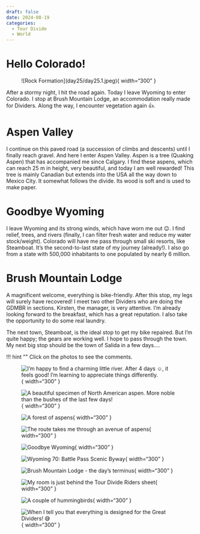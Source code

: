 ```yaml
---
draft: false 
date: 2024-08-19
categories:
  - Tour Divide
  - World
---
```


# Hello Colorado!

<figure markdown>
![Rock Formation](day25/day25.1.jpeg){ width=“300” }
</figure>

After a stormy night, I hit the road again. Today I leave Wyoming to enter Colorado. I stop at Brush Mountain Lodge, an accommodation really made for Dividers. Along the way, I encounter vegetation again 👍.

<!-- more -->

# Aspen Valley 

I continue on this paved road (a succession of climbs and descents) until I finally reach gravel. And here I enter Aspen Valley. Aspen is a tree (Quaking Aspen) that has accompanied me since Calgary. I find these aspens, which can reach 25 m in height, very beautiful, and today I am well rewarded! This tree is mainly Canadian but extends into the USA all the way down to Mexico City. It somewhat follows the divide. Its wood is soft and is used to make paper.

# Goodbye Wyoming

I leave Wyoming and its strong winds, which have worn me out 😉. I find relief, trees, and rivers (finally, I can filter fresh water and reduce my water stock/weight). Colorado will have me pass through small ski resorts, like Steamboat. It’s the second-to-last state of my journey (already!). I also go from a state with 500,000 inhabitants to one populated by nearly 6 million.

# Brush Mountain Lodge 

A magnificent welcome, everything is bike-friendly. After this stop, my legs will surely have recovered! I meet two other Dividers who are doing the GDMBR in sections. Kirsten, the manager, is very attentive. I’m already looking forward to the breakfast, which has a great reputation. I also take the opportunity to do some real laundry.

The next town, Steamboat, is the ideal stop to get my bike repaired. But I’m quite happy; the gears are working well. I hope to pass through the town. My next big stop should be the town of Salida in a few days....

!!! hint ""
    Click on the photos to see the comments.

<figure markdown>

![I’m happy to find a charming little river. After 4 days ☺️, it feels good! I’m learning to appreciate things differently.](day25/day25.2.jpeg){ width=“300” }

![A beautiful specimen of North American aspen. More noble than the bushes of the last few days!](day25/day25.3.jpeg){ width=“300” }

![A forest of aspens](day25/day25.4.jpeg){ width=“300” }

![The route takes me through an avenue of aspens](day25/day25.5.jpeg){ width=“300” }

![Goodbye Wyoming](day25/day25.6.jpeg){ width=“300” }

![Wyoming 70: Battle Pass Scenic Byway](day25/day25.7.jpeg){ width=“300” }

![Brush Mountain Lodge - the day’s terminus](day25/day25.8.jpeg){ width=“300” }

![My room is just behind the Tour Divide Riders sheet](day25/day25.9.jpeg){ width=“300” }

![A couple of hummingbirds](day25/day25.10.jpeg){ width=“300” }

![When I tell you that everything is designed for the Great Dividers! 😅](day25/day25.11.jpeg){ width=“300” }

</figure>
